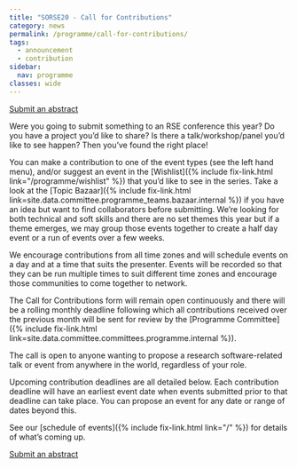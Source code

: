```yaml
---
title: "SORSE20 - Call for Contributions"
category: news
permalink: /programme/call-for-contributions/
tags:
  - announcement
  - contribution
sidebar:
  nav: programme
classes: wide
---
```


<a href="{{site.indico_base_event}}/abstracts" class="btn btn--success" target="_blank"><i class="fas fa-pen"></i> Submit an abstract</a>

Were you going to submit something to an RSE conference this year? Do you have a project you’d like to share? Is there a talk/workshop/panel you’d like to see happen? Then you’ve found the right place!

You can make a contribution to one of the event types (see the left hand menu), and/or suggest an event in the [Wishlist]({% include fix-link.html link="/programme/wishlist" %}) that you’d like to see in the series. Take a look at the [Topic Bazaar]({% include fix-link.html link=site.data.committee.programme_teams.bazaar.internal %}) if you have an idea but want to find collaborators before submitting. We’re looking for both technical and soft skills and there are no set themes this year but if a theme emerges, we may group those events together to create a half day event or a run of events over a few weeks.

We encourage contributions from all time zones and will schedule events on a day and at a time that suits the presenter. Events will be recorded so that they can be run multiple times to suit different time zones and encourage those communities to come together to network.

The Call for Contributions form will remain open continuously and there will be a rolling monthly deadline following which all contributions received over the previous month will be sent for review by the [Programme Committee]({% include fix-link.html link=site.data.committee.committees.programme.internal %}).

The call is open to anyone wanting to propose a research software-related talk or event from anywhere in the world, regardless of your role.

Upcoming contribution deadlines are all detailed below. Each contribution deadline will have an earliest event date when events submitted prior to that deadline can take place. You can propose an event for any date or range of dates beyond this.

See our [schedule of events]({% include fix-link.html link="/" %}) for details of what’s coming up.

<a href="{{site.indico_base_event}}/abstracts" class="btn btn--success" target="_blank"><i class="fas fa-pen"></i> Submit an abstract</a>
